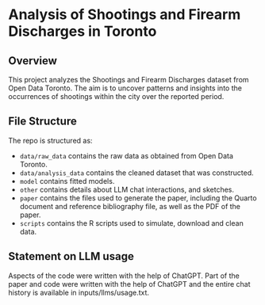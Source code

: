 # Analysis of Shootings and Firearm Discharges in Toronto

## Overview

This project analyzes the Shootings and Firearm Discharges dataset from Open Data Toronto. The aim is to uncover patterns and insights into the occurrences of shootings within the city over the reported period.

## File Structure

The repo is structured as:

-   `data/raw_data` contains the raw data as obtained from Open Data Toronto.
-   `data/analysis_data` contains the cleaned dataset that was constructed.
-   `model` contains fitted models. 
-   `other` contains details about LLM chat interactions, and sketches.
-   `paper` contains the files used to generate the paper, including the Quarto document and reference bibliography file, as well as the PDF of the paper. 
-   `scripts` contains the R scripts used to simulate, download and clean data.


## Statement on LLM usage

Aspects of the code were written with the help of ChatGPT. Part of the paper and code were written with the help of ChatGPT and the entire chat history is available in inputs/llms/usage.txt.